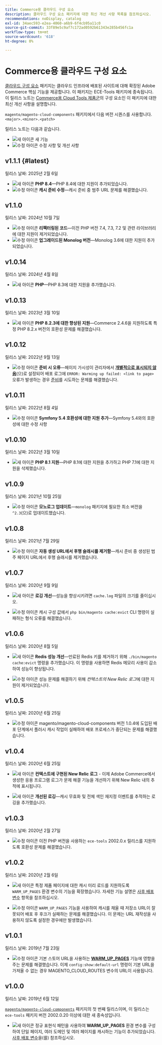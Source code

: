 ```yaml
---
title: Commerce용 클라우드 구성 요소
description: 클라우드 구성 요소 패키지에 대한 최신 개선 사항 목록을 참조하십시오.
recommendations: noDisplay, catalog
exl-id: 34aec593-e2ea-4060-a6b9-6f4cb95a11c0
source-git-commit: 33f89e5c9af7c172ad0592b61343e285b456fc1a
workflow-type: tm+mt
source-wordcount: '618'
ht-degree: 0%

---
```


# Commerce용 클라우드 구성 요소

[클라우드 구성 요소](https://github.com/magento/magento-cloud-components) 패키지는 클라우드 인프라에 배포된 사이트에 대해 확장된 Adobe Commerce 핵심 기능을 제공합니다. 이 패키지는 ECE-Tools 패키지에 종속됩니다. 이 릴리스 노트는 [Commerce용 Cloud Tools 제품군](cloud-tools-suite.md)의 구성 요소인 이 패키지에 대한 최신 개선 사항을 설명합니다.

`magento/magento-cloud-components` 패키지에서 다음 버전 시퀀스를 사용합니다. `<major>.<minor>.<patch>`

릴리스 노트는 다음과 같습니다.

- ![새 아이콘](../../assets/new.svg) 새 기능
- ![수정 아이콘](../../assets/fix.svg) 수정 사항 및 개선 사항

<!--Add release notes below-->

## v1.1.1 {#latest}


릴리스 날짜: 2025년 2월 6일

- ![새 아이콘](../../assets/new.svg) **PHP 8.4**—PHP 8.4에 대한 지원이 추가되었습니다.<!-- MCLOUD-13148	 - -->
- ![수정 아이콘](../../assets/fix.svg) **캐시 준비 수정**—캐시 준비 중 범주 URL 문제를 해결했습니다.<!-- MCLOUD-12454 - -->


## v1.1.0

릴리스 날짜: 2024년 10월 7일

- ![수정 아이콘](../../assets/fix.svg) **리팩터링된 코드**—이전 PHP 버전 7.4, 7.3, 7.2 및 관련 라이브러리에 대한 지원이 제거되었습니다.<!-- MCLOUD-9278 - -->
- ![수정 아이콘](../../assets/fix.svg) **업그레이드된 Monolog 버전**—Monolog 3.6에 대한 지원이 추가되었습니다.<!-- MCLOUD-12855 - -->

## v1.0.14

릴리스 날짜: 2024년 4월 8일

- ![새 아이콘](../../assets/new.svg) **PHP**—PHP 8.3에 대한 지원을 추가했습니다.

## v1.0.13

릴리스 날짜: 2023년 3월 10일

- ![새 아이콘](../../assets/new.svg) **PHP 8.2.3에 대한 향상된 지원**—Commerce 2.4.6을 지원하도록 특정 PHP 8.2.x 버전의 호환성 문제를 해결했습니다.

## v1.0.12

릴리스 날짜: 2022년 9월 13일

- ![수정 아이콘](../../assets/fix.svg) **준비 시 오류**—페이지 가시성이 관리자에서 [**개별적으로 표시되지 않음**](https://experienceleague.adobe.com/ko/docs/commerce-admin/systems/data-transfer/data-attributes-product#simple-product-csv-file-structure)(으)로 설정되어 배포 로그에 `ERROR: Warming up failed: <link to page>` 오류가 발생하는 경우 [준비](../environment/variables-post-deploy.md#warm_up_pages)를 시도하는 문제를 해결했습니다.<!-- MCLOUD-9134 -->

## v1.0.11

릴리스 날짜: 2022년 8월 4일

- ![수정 아이콘](../../assets/fix.svg) **Symfony 5.4 호환성에 대한 지원 추가**—Symfony 5.4와의 호환성에 대한 수정 사항<!-- AC-3550 -->

## v1.0.10

릴리스 날짜: 2022년 3월 10일

- ![새 아이콘](../../assets/new.svg) **PHP 8.1 지원**—PHP 8.1에 대한 지원을 추가하고 PHP 7.1에 대한 지원을 삭제했습니다.

## v1.0.9

릴리스 날짜: 2021년 10월 25일

- ![수정 아이콘](../../assets/fix.svg) **모노로그 업데이트**—`monolog` 패키지에 필요한 최소 버전을 `^2.3`(으)로 업데이트했습니다.<!-- ACMP-1263 -->

## v1.0.8

릴리스 날짜: 2021년 7월 29일

- ![수정 아이콘](../../assets/fix.svg) **자동 생성 URL에서 후행 슬래시를 제거함**—캐시 준비 중 생성된 범주 페이지 URL에서 후행 슬래시를 제거했습니다.<!--MCLOUD-7192-->

## v1.0.7

릴리스 날짜: 2020년 9월 9일

- ![새 아이콘](../../assets/new.svg) **로깅 개선**—성능을 향상시키려면 `cache.log` 파일의 크기를 줄이십시오.<!--MCLOUD-6859-->

- ![수정 아이콘](../../assets/fix.svg) 캐시 구성 값에서 `php bin/magento cache:evict` CLI 명령이 실패하는 형식 오류를 해결했습니다.

## v1.0.6

릴리스 날짜: 2020년 8월 5일

- ![새 아이콘](../../assets/new.svg) **Redis 성능 개선**—만료된 Redis 키를 제거하기 위해 `./bin/magento cache:evict` 명령을 추가했습니다. 이 명령을 사용하면 Redis 메모리 사용이 감소하여 성능이 향상됩니다.<!--MCLOUD-6023-->

- ![수정 아이콘](../../assets/fix.svg) 성능 문제를 해결하기 위해 *컨텍스트의 New Relic 로그*&#x200B;에 대한 지원이 제거되었습니다.<!--MCLOUD-6422-->

## v1.0.5

릴리스 날짜: 2020년 6월 25일

- ![수정 아이콘](../../assets/fix.svg) magento/magento-cloud-components 버전 1.0.4에 도입된 배포 단계에서 플러시 캐시 작업이 실패하여 배포 프로세스가 중단되는 문제를 해결했습니다.

## v1.0.4

릴리스 날짜: 2020년 6월 25일

- ![새 아이콘](../../assets/new.svg) **컨텍스트에 구현된 New Relic 로그** - 이제 Adobe Commerce에서 생성한 응용 프로그램 로그가 문제 해결 기능을 개선하기 위해 New Relic 내의 추적에 표시됩니다.<!--MCLOUD-6029-->

- ![새 아이콘](../../assets/new.svg) **개선된 로깅**—캐시 무효화 및 전체 색인 재지정 이벤트를 추적하는 로깅을 추가했습니다.<!--MCLOUD-6157-->

## v1.0.3

릴리스 날짜: 2020년 2월 27일

- ![수정 아이콘](../../assets/fix.svg) 이전 PHP 버전을 사용하는 `ece-tools` 2002.0.x 릴리스를 지원하도록 호환성 문제를 해결했습니다.

## v1.0.2

릴리스 날짜: 2020년 2월 6일

- ![새 아이콘](../../assets/new.svg) 특정 제품 페이지에 대한 캐시 미리 로드를 지원하도록 `WARM_UP_PAGES` 환경 변수의 기능을 확장했습니다. 자세한 기능 설명은 [사후 배포 변수](../environment/variables-post-deploy.md#warm_up_pages) 항목을 참조하십시오.<!--MAGECLOUD-4444-->

- ![수정 아이콘](../../assets/fix.svg) `WARM_UP_PAGES` 기능을 사용하여 캐시를 채울 때 저장소 URL이 잘못되어 배포 후 후크가 실패하는 문제를 해결했습니다. 이 문제는 URL 재작성을 사용하지 않도록 설정한 경우에만 발생했습니다.<!-- MAGECLOUD-4094 -->

## v1.0.1

릴리스 날짜: 2019년 7월 23일

- ![수정 아이콘](../../assets/fix.svg) 기본 스토어 URL을 사용하는 [**WARM_UP_PAGES**](../environment/variables-post-deploy.md#warm_up_pages) 기능에 영향을 주는 문제를 해결했습니다. 이제 `config:show:default-url` 명령이 기본 URL을 가져올 수 없는 경우 MAGENTO_CLOUD_ROUTES 변수의 URL이 사용됩니다.<!-- MAGECLOUD-3866 -->

## v1.0.0

릴리스 날짜: 2019년 6월 12일

[`magento/magento-cloud-components`](https://github.com/magento/magento-cloud-components) 패키지의 첫 번째 릴리스이며, 이 릴리스는 `ece-tools` 패키지 버전 2002.0.20 이상에 대한 새 종속성입니다.

- ![새 아이콘](../../assets/new.svg) 정규 표현식 패턴을 사용하여 **WARM_UP_PAGES** 환경 변수를 구성하여 단일 페이지, 여러 도메인 및 여러 페이지를 캐시하는 기능이 추가되었습니다. [사후 배포 변수](../environment/variables-post-deploy.md#warm_up_pages)을(를) 참조하십시오.<!--MAGECLOUD-3258-->
